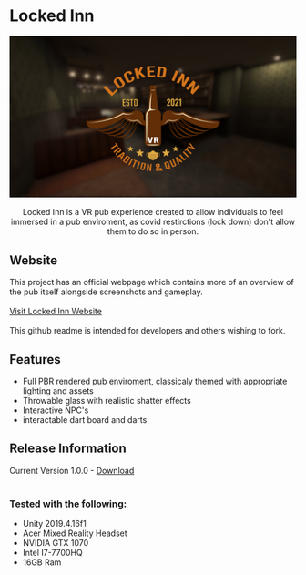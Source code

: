 # Locked Inn
![Logo](https://github.com/jbengey/LockedInn/blob/main/Assets/Brand/LockedInnGithubScreenshot.png?raw=true)
<br>
<p align="center"> Locked Inn is a VR pub experience created to allow individuals to feel immersed in a pub enviroment, as covid restirctions (lock down) don't allow them to do so in person.</p>

## Website
This project has an official webpage which contains more of an overview of the pub itself alongside screenshots and gameplay.
<br><br>
[Visit Locked Inn Website]()
<br><br>
This github readme is intended for developers and others wishing to fork.

## Features
* Full PBR rendered pub enviroment, classicaly themed with appropriate lighting and assets
* Throwable glass with realistic shatter effects
* Interactive NPC's
* interactable dart board and darts


## Release Information
Current Version 1.0.0 - [Download]()
<br><br>
### Tested with the following:
* Unity 2019.4.16f1
* Acer Mixed Reality Headset
* NVIDIA GTX 1070
* Intel I7-7700HQ
* 16GB Ram
